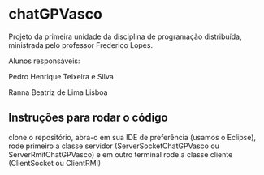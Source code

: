 # chatGPVasco
Projeto da primeira unidade da disciplina de programação distribuída, ministrada pelo professor Frederico Lopes.

Alunos responsáveis: 

Pedro Henrique Teixeira e Silva

Ranna Beatriz de Lima Lisboa

## Instruções para rodar o código
clone o repositório, abra-o em sua IDE de preferência (usamos o Eclipse), rode primeiro a classe servidor (ServerSocketChatGPVasco ou ServerRmitChatGPVasco) e em outro terminal rode a classe cliente (ClientSocket ou ClientRMI)
